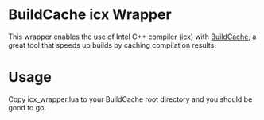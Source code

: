 # BuildCache icx Wrapper
This wrapper enables the use of Intel C++ compiler (icx) with [BuildCache](https://gitlab.com/bits-n-bites/buildcache), a great tool that speeds up builds by caching compilation results.

# Usage
Copy icx_wrapper.lua to your BuildCache root directory and you should be good to go.

